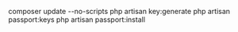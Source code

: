 composer update --no-scripts
php artisan key:generate
php artisan passport:keys
php artisan passport:install
